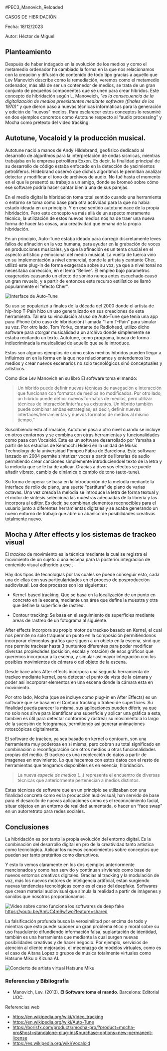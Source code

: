 


#PEC3_Manovich_Reloaded

CASOS DE HIBRIDACIÓN

  

Fecha: 18/12/2023

Autor: Héctor de Miguel

  

## Planteamiento

Después de haber indagado en la evolución de los medios y como el metamedio ordenador ha cambiado la forma en la que nos relacionamos con la creación y difusión de contenido de todo tipo gracias a aquello que Lev Manovich describe como la remediación, veremos como el metamedio ordenador, más allá de ser un contenedor de medios, se trata de un gran conjunto de pequeños componentes que se unen para crear híbridos. Este concepto de hibridación según L. Manoveich, *"es la consecuencia de la digitalización de medios preexistentes mediante software (finales de los 1970)"* y que dieron paso a nuevas técnicas informáticas para la generación y edición de “nuevos” medios. Para esclarecer estos conceptos lo resumiré en dos ejemplos concretos como Autotune respecto al “audio processing” y Mocha como pretexto del video tracking.


## Autotune, Vocaloid y la producción musical.

Autotune nació a manos de Andy Hildebrand, geofisico dedicado al desarrollo de algoritmos para la interpretación de ondas sísmicas, mientras trabajaba en la empresa petrolifera Exxon. Es decir, la finalidad principal de su desarrollo de código estaba enfocado en la detección de yacimientos petroliferos. Hildebrand observó que dichos algoritmos le permitían analizar detectar y modificar el tono de archivos de audio. No fué hasta el momento en el que le presentó su trabajo a un amigo, donde se bromeó sobre cómo ese software podría hacer cantar bien a una de sus parejas.

En el medio digital la hibridación toma total sentido cuando una herramienta o entorno se toma como base para otra actividad para la que no había estado ideada en un principio. Y en ese sentido autotune nace de la propia hibridación. Pero este concepto va más allá de un aspecto meramente técnico, la utilización de estos nuevos medios nos ha de traer una nueva forma de hacer las cosas, una creatividad que emana de la propia hibridación.

En un principio, Auto-Tune estaba ideado para corregir discretamente leves fallos de afinación en la voz humana, para ayudar en la grabación de voces en producciones musicales, ya que la afinación es un tema crucial en el aspecto artístico y emocional del medio musical. La vuelta de tuerca vino en su implementación a nivel comercial, donde la artista y cantante Cher, utilizó este plug-in de forma exagerada sobre su voz, ya que a nivel tonal no necesitaba corrección, en el tema “Belive”. El empleo bajo parametros exagerados causando un efecto de sonido nunca antes escuchado causó un gran revuelo, y a partir de entonces este recurso estilístico se llamó popularmente el “efecto Cher”.

![Interface de Auto-Tune]([https://images.app.goo.gl/rpx7wDCWxYGPQYrWA](https://everythingrecording.com/wp-content/uploads/2015/02/66_1_AT8_Auto.png))

Su uso se popularizó a finales de la década del 2000 donde el artista de hip-hop T-Pain hizo un uso generalizado en sus creaciones de esta herramienta. Tal era su vinculación al uso de Auto-Tune que tenía una app para iPhone (otro caso de hibridación) llamada “I am T-Pain” para simular su voz. Por otro lado, Tom Yorke, cantante de Radiohead, utilizo dicho software para otorgar musicalidad a un archivo donde simplemente se estaba recitando un texto. Autotune, como programa, busca de forma indiscriminada la musicalidad de aquello que se le introduce.

Estos son algunos ejemplos de cómo estos medios híbridos pueden llegar a influirnos en en la forma en la que nos relacionamos y entendemos los medios y crear nuevos escenarios no solo tecnológicos sinó conceptuales y artísticos.

Como dice Lev Manovich en su libro El software toma el mando:

>Un híbrido puede definir nuevas técnicas de navegación e interacción que funcionan con formatos de medios no modificados. Por otro lado, un híbrido puede definir nuevos formatos de medios, pero utilizar técnicas de interacción/interfaz ya existentes. Un híbrido también puede combinar ambas estrategias, es decir, definir nuevas interfaces/herramientas y nuevos formatos de medios al mismo tiempo.”

Suscribiendo esta afirmación, Autotune pasa a otro nivel cuando se incluye en otros enntornos y se combina con otras herramientas y funcionalidades como pasa con Vocaloid. Este es un software desarrollado por Yamaha a partir de los estudios de Kenmochi Hideki en la unidad de Music Technology de la universidad Pompeu Fabra de Barcelona. Este software lanzado en 2004 permite sintetizar voces a partir de librerías de audio permitiendo crear canciones simplemente introduciendoel texto de la letra y la melodía que se le ha de aplicar. Gracias a diversos efectos se puede añadir vibrato, cambio de dinámica o cambio de tono (auto-tune).

Su forma de operar se basa en la introducción de la melodía mediante la interface de rollo de piano, una suerte “partitura” de piano de varias octavas. Una vez creada la melodia se introduce la letra de forma textual y el motor de síntesis selecciona las muestras adecuadas de la librería y las incorpora al editor. Es decir, se combinan elementos reconocibles para el usuario junto a diferentes herramientas digitales y se acaba generando un nuevo entorno de trabajo que abre un abanico de posibilidades creativas totalmente nuevo.


## Mocha y After effects y los sistemas de trackeo visual

El *trackeo* de movimiento es la técnica mediante la cual se registra  el movimiento de un sujeto o una escena para la posterior integración de contenido visual adherido a ese .

Hay dos tipos de tecnologías por las cuales se puede conseguir esto, cada una de ellas con sus particularidades en el proceso de posproducción audiovisual. Los dos procesos son los siguientes:

  

-   Kernel-based tracking. Que se basa en la localización de un punto en concreto en la escena, mediante una área que define la muestra y otra que define la superficie de rastreo.
    
-   Contour tracking: Se basa en el seguimiento de superficies mediante areas de rastreo de un fotograma al siguiente.

After effects incorpora su propio motor de trackeo basado en Kernel, el cual nos permite no solo traquear un punto en la composición permitiéndonos incorporar elementos gráfios que siguen a un objeto en la escena, sinó que nos permite trackear hasta 3 puntuntos diferentes para poder modificar diversas propiedades (posición, escala y rotación) de esos gráficos que queremos incorporar a la escena, y simular así mayor integración con los posibles movimientos de cámara o del objeto de la escena.

Desde hace años After effects incorpora una segunda herramienta de trackeo mediante kernel, para detectar el punto de vista de la cámara y poder así incorporar elementos en una escena donde la cámara esta en movimiento.

Por otro lado, Mocha (que se incluye como plug-in en After Effects) es un software que se basa en el Contour tracking o trakeo de superficies. Su finalidad pueda parecer la misma, sus aplicaciones pueden diferir, ya que no solo nos sirve para identificar una superficie y aplicar una gráfica a esta, tambien es útil para detectar contornos y rastrear su movimiento a lo largo de la sucesión de fotogramas,  permitiendo así generar animaciones rotoscópicas digitalmente.

El software de trackeo, ya sea basado en kernel o contourn, son una herramienta muy poderosa en si misma, pero cobran su total significado en combinación o reconfiguración con otros medios u otras funcionalidades propias del medio. El trackeo es una recolección de datos a partir de imagenes en movimiento. Lo que hacemos con estos datos con el resto de herramientas que tengamos disponibles es en esencia, hibridación.
 
>La nueva *especie de medios* (...) representa el encuentro de diversas técnicas que anteriormente pertenecian a medios distintos.


Estas técnicas de software que en un principio se utilizaban con una finalidad concreta como es la producción audiovisual, han servido de base para el desarollo de nuevas aplicaciones como es el reconocimiento facial, situar objetos en un entorno de realidad aumentada, o hacer un “face swap” en un autorretrato para redes sociales.

  
  

## Conclusiones

La hibridación es por tanto la propia evolución del entorno digital. Es la combinación del desarrollo digital en pro de la creatividad tanto artística como tecnológica. Aplicar los nuevos conocimientos sobre conceptos que pueden ser tanto pretéritos como disruptivos.

Y esto lo vemos claramente en los dos ejemplos anteriormente mencionados y como han servido y continuan sirviendo como base de nuevos entornos creativos digitales. Gracias al tracking y la modulación de voz, más los nuevos motores de inteligencia artificial, estan surgiendo nuevas tendencias tecnológicas como es el caso del deepfake. Softwares que crean material audiovisual que simula la realidad a partir de imágenes y sonidos que nosotros proporcionamos.

![Video sobre como funciona los softwares de deep fake](https://images.app.goo.gl/TtGUkzPaqNb6Qhc19)https://youtu.be/AmUC4m6w1wo?feature=shared

La falsificación profunda busca la verosimilitud por encima de todo y mientras que esto puede suponer un gran problema ético y moral sobre su uso fraudulento difundiendo información falsa, suplantación de identidad, también es una herramienta que  mediante la cual surgen nuevas posibilidades creativas y de hacer negocio. Por ejemplo, servicios de atención al cliente mejorados, el mecenazgo de modelos virtuales, como es el caso de Aitana Lopez o grupos de música totalmente virtuales como Hatsune Miku o Kizuna AI.

![Concierto de artista virtual Hatsune Miku](https://www.youtube.com/watch?v=jhl5afLEKdo)
  
  
  

### Referencias y Bibliografía

  

* Manovich, Lev. (2013). **El Software toma el mando**. Barcelona: Editorial UOC.

Referencias web
* <https://en.wikipedia.org/wiki/Video_tracking>
* <https://en.wikipedia.org/wiki/Auto-Tune>
* <https://borisfx.com/products/mocha-pro/?product=mocha-pro&host=standalone-plug-ins&purchase-options=new-permanent-license>
* <https://es.wikipedia.org/wiki/Vocaloid>
